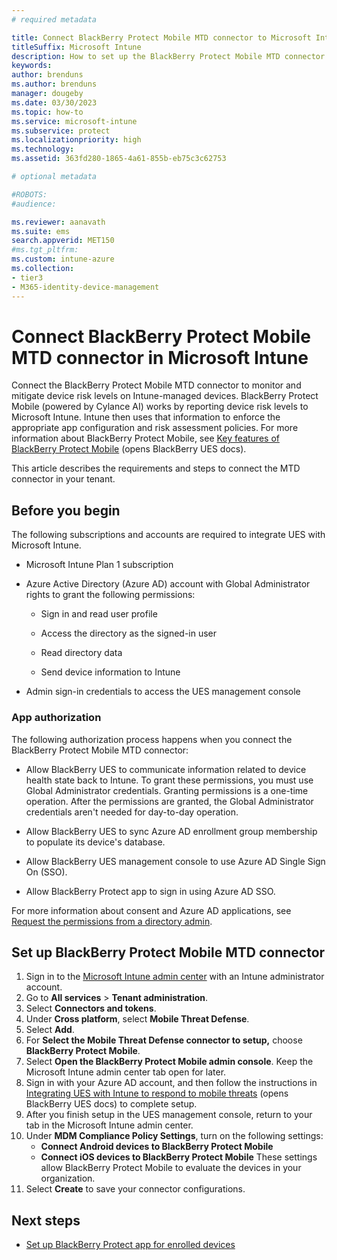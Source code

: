 ```yaml
---
# required metadata

title: Connect BlackBerry Protect Mobile MTD connector to Microsoft Intune
titleSuffix: Microsoft Intune
description: How to set up the BlackBerry Protect Mobile MTD connector in Microsoft Intune to control mobile device access to your corporate resources.
keywords:
author: brenduns
ms.author: brenduns
manager: dougeby
ms.date: 03/30/2023
ms.topic: how-to
ms.service: microsoft-intune
ms.subservice: protect
ms.localizationpriority: high
ms.technology:
ms.assetid: 363fd280-1865-4a61-855b-eb75c3c62753

# optional metadata

#ROBOTS:
#audience:

ms.reviewer: aanavath
ms.suite: ems
search.appverid: MET150
#ms.tgt_pltfrm:
ms.custom: intune-azure
ms.collection:
- tier3
- M365-identity-device-management
---
```


# Connect BlackBerry Protect Mobile MTD connector in Microsoft Intune

Connect the BlackBerry Protect Mobile MTD connector to monitor and mitigate device risk levels on Intune-managed devices. BlackBerry Protect Mobile (powered by Cylance AI) works by reporting device risk levels to Microsoft Intune. Intune then uses that information to enforce the appropriate app configuration and risk assessment policies. For more information about BlackBerry Protect Mobile, see [Key features of BlackBerry Protect Mobile](https://docs.blackberry.com/en/unified-endpoint-security/blackberry-ues/how-do-i/integrate-ces-with-mdm) (opens BlackBerry UES docs).

This article describes the requirements and steps to connect the MTD connector in your tenant.

## Before you begin

The following subscriptions and accounts are required to integrate UES with Microsoft Intune.

- Microsoft Intune Plan 1 subscription

- Azure Active Directory (Azure AD) account with Global Administrator rights to grant the following permissions:

  - Sign in and read user profile

  - Access the directory as the signed-in user

  - Read directory data

  - Send device information to Intune

- Admin sign-in credentials to access the UES management console

### App authorization

The following authorization process happens when you connect the BlackBerry Protect Mobile MTD connector:

- Allow BlackBerry UES to communicate information related to device health state back to Intune. To grant these permissions, you must use Global Administrator credentials. Granting permissions is a one-time operation. After the permissions are granted, the Global Administrator credentials aren't needed for day-to-day operation.

- Allow BlackBerry UES to sync Azure AD enrollment group membership to populate its device's database.

- Allow BlackBerry UES management console to use Azure AD Single Sign On (SSO).

- Allow BlackBerry Protect app to sign in using Azure AD SSO.

For more information about consent and Azure AD applications, see [Request the permissions from a directory admin](/azure/active-directory/develop/v2-permissions-and-consent#request-the-permissions-from-a-directory-admin).

## Set up BlackBerry Protect Mobile MTD connector

1. Sign in to the [Microsoft Intune admin center](https://go.microsoft.com/fwlink/?linkid=2109431) with an Intune administrator account.
2. Go to **All services** > **Tenant administration**.
3. Select **Connectors and tokens**.  
4. Under **Cross platform**, select **Mobile Threat Defense**.
5. Select **Add**.
6. For **Select the Mobile Threat Defense connector to setup,** choose **BlackBerry Protect Mobile**. 
7. Select **Open the BlackBerry Protect Mobile admin console**. Keep the Microsoft Intune admin center tab open for later.
8. Sign in with your Azure AD account, and then follow the instructions in [Integrating UES with Intune to respond to mobile threats](https://docs.blackberry.com/en/unified-endpoint-security/blackberry-ues/setup/setup/Setting-up-BlackBerry-Protect/Integrating-EMM-to-respond-to-mobile-threats) (opens BlackBerry UES docs) to complete setup.  
9. After you finish setup in the UES management console, return to your tab in the Microsoft Intune admin center.
10. Under **MDM Compliance Policy Settings**, turn on the following settings:
    * **Connect Android devices to BlackBerry Protect Mobile**
    * **Connect iOS devices to BlackBerry Protect Mobile**
    These settings allow BlackBerry Protect Mobile to evaluate the devices in your organization.
 11. Select **Create** to save your connector configurations.

## Next steps

- [Set up BlackBerry Protect app for enrolled devices](mtd-apps-ios-app-configuration-policy-add-assign.md)
